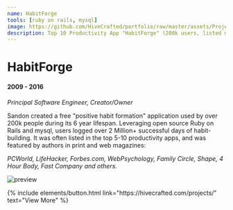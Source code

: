 ```yaml
---
name: HabitForge
tools: [ruby on rails, mysql]
image: https://github.com/HiveCrafted/portfolio/raw/master/assets/ProjectHabitforge1.png
description: Top 10 Productivity App "HabitForge" (200k users, listed many times as a Top 10 Productivity App during 7-year lifespan)
---
```


# HabitForge 
#### 2009 - 2016

*Principal Software Engineer, Creator/Owner*

Sandon created a free "positive habit formation" application used by over 200k people during its 6 year lifespan. Leveraging open source Ruby on Rails and mysql, users logged over 2 Million+ successful days of habit-building. It was often listed in the top 5-10 productivity apps, and was featured by authors in print and web magazines: 

*PCWorld, LifeHacker, Forbes.com, WebPsychology, Family Circle, Shape, 4 Hour Body, Fast Company and others.*

![preview](https://github.com/HiveCrafted/portfolio/raw/master/assets/ProjectHabitforge1.png)

<p class="text-center">
{% include elements/button.html link="https://hivecrafted.com/projects/" text="View More" %}
</p>